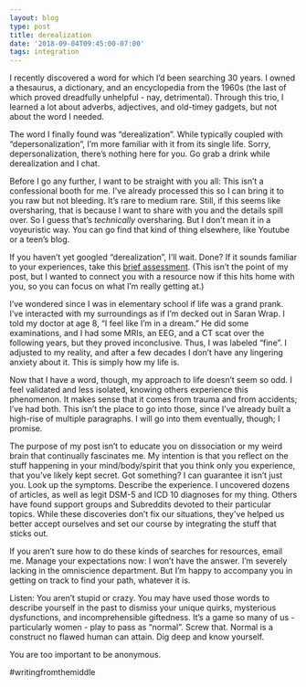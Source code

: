 ```yaml
---
layout: blog
type: post
title: derealization
date: '2018-09-04T09:45:00-07:00'
tags: integration
---
```

I recently discovered a word for which I’d been searching 30 years. I owned a thesaurus, a dictionary, and an encyclopedia from the 1960s (the last of which proved dreadfully unhelpful - nay, detrimental). Through this trio, I learned a lot about adverbs, adjectives, and old-timey gadgets, but not about the word I needed.

The word I finally found was “derealization”. While typically coupled with “depersonalization”, I’m more familiar with it from its single life. Sorry, depersonalization, there’s nothing here for you. Go grab a drink while derealization and I chat.

Before I go any further, I want to be straight with you all: This isn’t a confessional booth for me. I’ve already processed this so I can bring it to you raw but not bleeding. It’s rare to medium rare. Still, if this seems like oversharing, that is because I want to share with you and the details spill over. So I guess that’s _technically_ oversharing. But I don’t mean it in a voyeuristic way. You can go find that kind of thing elsewhere, like Youtube or a teen’s blog.

If you haven’t yet googled “derealization”, I’ll wait. Done? If it sounds familiar to your experiences, take this [brief assessment](http://www.strangerinthemirror.com/questionnaire.html). (This isn’t the point of my post, but I wanted to connect you with a resource now if this hits home with you, so you can focus on what I’m really getting at.)

I’ve wondered since I was in elementary school if life was a grand prank. I’ve interacted with my surroundings as if I’m decked out in Saran Wrap. I told my doctor at age 8, “I feel like I’m in a dream.” He did some examinations, and I had some MRIs, an EEG, and a CT scat over the following years, but they proved inconclusive. Thus, I was labeled “fine”. I adjusted to my reality, and after a few decades I don’t have any lingering anxiety about it. This is simply how my life is.

Now that I have a word, though, my approach to life doesn’t seem so odd. I feel validated and less isolated, knowing others experience this phenomenon. It makes sense that it comes from trauma and from accidents; I’ve had both. This isn’t the place to go into those, since I’ve already built a high-rise of multiple paragraphs. I will go into them eventually, though; I promise.

The purpose of my post isn’t to educate you on dissociation or my weird brain that continually fascinates me. My intention is that you reflect on the stuff happening in your mind/body/spirit that you think only you experience, that you’ve likely kept secret. Got something? I can guarantee it isn’t just you. Look up the symptoms. Describe the experience. I uncovered dozens of articles, as well as legit DSM-5 and ICD 10 diagnoses for my thing. Others have found support groups and Subreddits devoted to their particular topics. While these discoveries don’t fix our situations, they've helped us better accept ourselves and set our course by integrating the stuff that sticks out.

If you aren’t sure how to do these kinds of searches for resources, email me. Manage your expectations now: I won’t have the answer. I’m severely lacking in the omniscience department. But I’m happy to accompany you in getting on track to find your path, whatever it is.

Listen: You aren’t stupid or crazy. You may have used those words to describe yourself in the past to dismiss your unique quirks, mysterious dysfunctions, and incomprehensible giftedness. It’s a game so many of us - particularly women - play to pass as “normal”. Screw that. Normal is a construct no flawed human can attain. Dig deep and know yourself.

You are too important to be anonymous.

\#writingfromthemiddle
